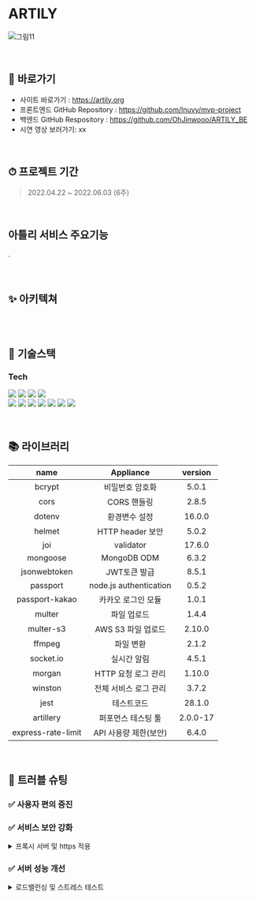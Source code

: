 # ARTILY
![그림11](![image](https://user-images.githubusercontent.com/101077454/170950443-ca0eec42-47e4-4afe-87d7-129113c81464.png))

<br>

## 📌 바로가기
- 사이트 바로가기 : https://artily.org
- 프론트엔드 GitHub Repository : https://github.com/lnuvy/mvp-project
- 백엔드 GitHub Respository : https://github.com/OhJinwooo/ARTILY_BE
- 시연 영상 보러가기: xx

<br>

## ⏱ 프로젝트 기간
> 2022.04.22 ~ 2022.06.03 (6주)


<br>

##  아틀리 서비스 주요기능
<p6> .</p6>
#### 
#### 
#### 
#### 

<br>

## ✨ 아키텍쳐
<br>


<br>

## 🔨 기술스택
### **Tech**
<p>
<img src='https://img.shields.io/badge/javascript-F7DF1E?logo=javascript'/>
<img src='https://img.shields.io/badge/Node-version16.13.1-green?logo=Node.js'/>
<img src='https://img.shields.io/badge/Express-v4.18.0-black?logo=Express'/>
<img src='https://img.shields.io/badge/MongoDB-version111-green?logo=mongodb'/>
<br>
<img src='https://img.shields.io/badge/socket.io-v4.4.1-white?logo=Socket.io'/>
<img src='https://img.shields.io/badge/prettier-v2.5.1-pink?logo=prettier'/>
<img src="https://img.shields.io/badge/Passport-v0.5.2-34E27A?logo=Passport&logoColor=white" />
<img src="https://img.shields.io/badge/JsonWebToken-v8.5.1-8a8a8a?logo=JSON Web Tokens&logoColor=white" />
<img src="https://img.shields.io/badge/Git hub-000000?logo=Github&logoColor=white" />
<img src="https://img.shields.io/badge/nginx-v1.14.0-green?logo=nginx&logoColor=white" />
<img src="https://img.shields.io/badge/PM2-000000?logo=PM2&logoColor=white" />
<br>
</p>

<br>

## 📚 라이브러리 
| name                | Appliance               | version  |
| :-----------------: | :---------------------: | :------: |
| bcrypt              | 비밀번호 암호화         |5.0.1|
| cors                | CORS 핸들링             |2.8.5|
| dotenv              | 환경변수 설정           |16.0.0|
| helmet              | HTTP header 보안        |5.0.2|
| joi                 | validator               |17.6.0|
| mongoose            | MongoDB ODM             |6.3.2|
| jsonwebtoken        | JWT토큰 발급            |8.5.1|
| passport            | node.js authentication  |0.5.2|
| passport-kakao      | 카카오 로그인 모듈      |1.0.1|
| multer              | 파일 업로드             |1.4.4|
| multer-s3           | AWS S3 파일 업로드      |2.10.0|
| ffmpeg              | 파일 변환               |2.1.2|
| socket.io           | 실시간 알림             |4.5.1|
| morgan              | HTTP 요청 로그 관리     |1.10.0|
| winston             | 전체 서비스 로그 관리   |3.7.2|
| jest                |  테스트코드             |28.1.0|
| artillery	          |  퍼포먼스 테스팅 툴     |2.0.0-17|
| express-rate-limit  | API 사용량 제한(보안)   |6.4.0|

<br>
   
## 🚀 트러블 슈팅

### ✅ 사용자 편의 증진


### ✅ 서비스 보안 강화

<details>
  <summary>프록시 서버 및 https 적용</summary>
   
  * 도입 이유
    - 
  * 문제 상황
    -
  * 해결 방안
    -
  * 결과
    -
</details>

### ✅ 서버 성능 개선

<details>
  <summary>로드밸런싱 및 스트레스 테스트</summary>
   
  * 도입 이유
    - 
  * 문제 상황
    - 
  * 해결 방안 (1)
    - 
  * 해결 방안 (2)
    - 
  * 의사 결정
    - 
  * 결과
    - 
</details>
